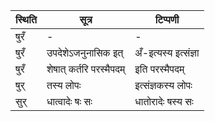 | स्थिति | सूत्र | टिप्पणी |
| ----- | ------- | ------ |
| षुरँ | - | - |
| षुरँ | उपदेशेऽजनुनासिक इत् | अँ-इत्यस्य इत्संज्ञा |
| षुरँ | शेषात् कर्तरि परस्मैपदम् | इति परस्मैपदम् |
| षुर् | तस्य लोपः | इत्संज्ञकस्य लोपः |
| सुर् | धात्वादेः षः सः | धातोरादेः षस्य सः |
